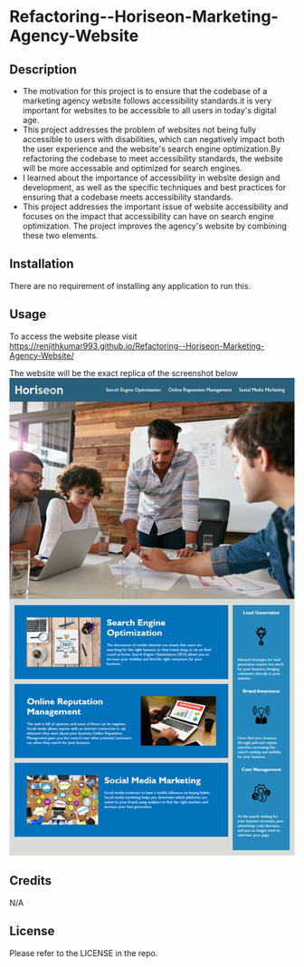 # Refactoring--Horiseon-Marketing-Agency-Website


## Description
- The motivation for this project is to ensure that the codebase of a marketing agency website follows  accessibility standards.it is very important for websites to be accessible to all users in today's digital age.
- This project addresses the problem of websites not being fully accessible to users with disabilities, which can negatively impact both the user experience and the website's search engine optimization.By refactoring the codebase to meet accessibility standards, the website will be more accessable and optimized for search engines.
- I learned about the importance of accessibility in website design and development, as well as the specific techniques and best practices for ensuring that a codebase meets accessibility standards.
- This project addresses the important issue of website accessibility and focuses on the impact that accessibility can have on search engine optimization. The project improves the agency's website by combining these two elements.


## Installation

There are no requirement of installing any application to run this.

## Usage

To access the website please visit https://renjithkumar993.github.io/Refactoring--Horiseon-Marketing-Agency-Website/

The website will be the exact replica of the screenshot below
 ![alt text](./assets/images/01-html-css-git-homework-demo.png)


## Credits

N/A

## License

Please refer to the LICENSE in the repo.
